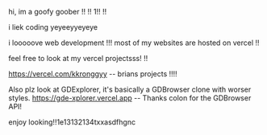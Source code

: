 hi, im a goofy goober !! !! 1!! !!

i liek coding yeyeeyyeyeye


i looooove web development !!! most of my websites are hosted on vercel !!


feel free to look at my vercel projectsss! !!

https://vercel.com/kkronggyy -- brians projects !!!!

Also plz look at GDExplorer, it's basically a GDBrowser clone with worser styles. https://gde-xplorer.vercel.app -- Thanks colon for the GDBrowser API!

enjoy looking!!1e13132134txxasdfhgnc
